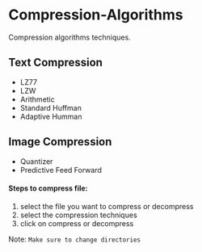 # Compression-Algorithms
Compression algorithms techniques.
## Text Compression 
<ul>
  <li>LZ77</li>
  <li>LZW</li>
  <li>Arithmetic</li>
  <li>Standard Huffman </li>
  <li>Adaptive Humman</li>
</ul>

## Image Compression
<ul>
  <li>Quantizer</li>
  <li>Predictive Feed Forward</li>
</ul>

#### Steps to compress file:
1. select the file you want to compress or decompress
2. select the compression techniques
3. click on compress or decompress 

Note: `Make sure to change directories`
